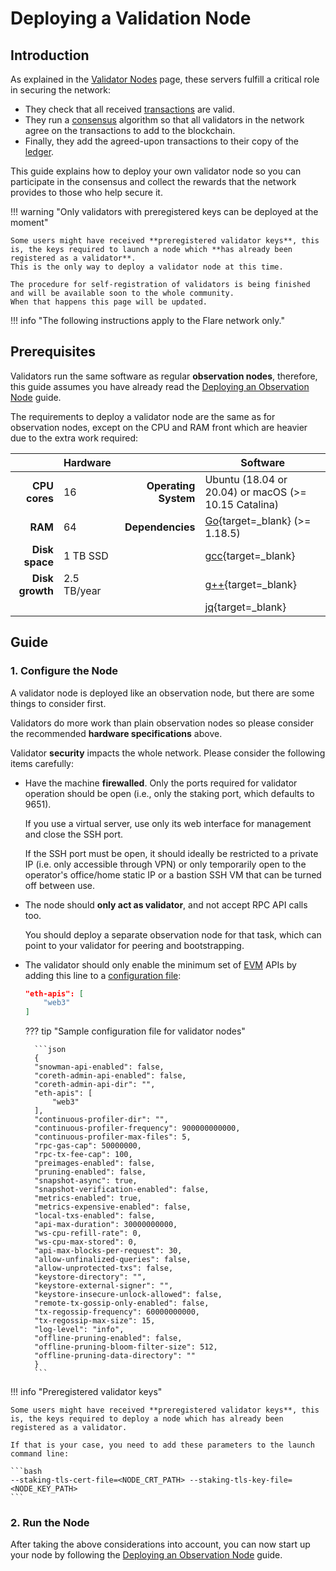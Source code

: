 # Deploying a Validation Node

## Introduction

As explained in the [Validator Nodes](../../tech/validators.md) page, these servers fulfill a critical role in securing the network:

* They check that all received [transactions](glossary.md#transaction) are valid.
* They run a [consensus](glossary.md#consensus) algorithm so that all validators in the network agree on the transactions to add to the blockchain.
* Finally, they add the agreed-upon transactions to their copy of the [ledger](glossary.md#ledger).

This guide explains how to deploy your own validator node so you can participate in the consensus and collect the rewards that the network provides to those who help secure it.

!!! warning "Only validators with preregistered keys can be deployed at the moment"

    Some users might have received **preregistered validator keys**, this is, the keys required to launch a node which **has already been registered as a validator**.
    This is the only way to deploy a validator node at this time.

    The procedure for self-registration of validators is being finished and will be available soon to the whole community.
    When that happens this page will be updated.

!!! info "The following instructions apply to the Flare network only."

## Prerequisites

Validators run the same software as regular **observation nodes**, therefore, this guide assumes you have already read the [Deploying an Observation Node](../observation/deploying.md) guide.

The requirements to deploy a validator node are the same as for observation nodes, except on the CPU and RAM front which are heavier due to the extra work required:

|                 | Hardware    |                      | Software                                                        |
| --------------: | :---------- | -------------------: | --------------------------------------------------------------- |
|   **CPU cores** | 16          | **Operating System** | Ubuntu (18.04 or 20.04) or macOS (>= 10.15 Catalina)            |
|         **RAM** | 64          |     **Dependencies** | [Go](https://golang.org/doc/install){target=_blank} (>= 1.18.5) |
|  **Disk space** | 1 TB SSD    |                      | [gcc](https://gcc.gnu.org/){target=_blank}                      |
| **Disk growth** | 2.5 TB/year |                      | [g++](https://gcc.gnu.org/){target=_blank}                      |
|                 |             |                      | [jq](https://stedolan.github.io/jq/){target=_blank}             |

## Guide

### 1. Configure the Node

A validator node is deployed like an observation node, but there are some things to consider first.

Validators do more work than plain observation nodes so please consider the recommended **hardware specifications** above.

Validator **security** impacts the whole network.
Please consider the following items carefully:

* Have the machine **firewalled**.
  Only the ports required for validator operation should be open (i.e., only the staking port, which defaults to 9651).

    If you use a virtual server, use only its web interface for management and close the SSH port.

    If the SSH port must be open, it should ideally be restricted to a private IP (i.e. only accessible through VPN) or only temporarily open to the operator's office/home static IP or a bastion SSH VM that can be turned off between use.

* The node should **only act as validator**, and not accept RPC API calls too.

    You should deploy a separate observation node for that task, which can point to your validator for peering and bootstrapping.

* The validator should only enable the minimum set of [EVM](glossary.md#evm) APIs by adding this line to a [configuration file](../observation/deploying.md#additional-configuration):

    ```json
    "eth-apis": [
        "web3"
    ]
    ```

    ??? tip "Sample configuration file for validator nodes"

        ```json
        {
        "snowman-api-enabled": false,
        "coreth-admin-api-enabled": false,
        "coreth-admin-api-dir": "",
        "eth-apis": [
            "web3"
        ],
        "continuous-profiler-dir": "",
        "continuous-profiler-frequency": 900000000000,
        "continuous-profiler-max-files": 5,
        "rpc-gas-cap": 50000000,
        "rpc-tx-fee-cap": 100,
        "preimages-enabled": false,
        "pruning-enabled": false,
        "snapshot-async": true,
        "snapshot-verification-enabled": false,
        "metrics-enabled": true,
        "metrics-expensive-enabled": false,
        "local-txs-enabled": false,
        "api-max-duration": 30000000000,
        "ws-cpu-refill-rate": 0,
        "ws-cpu-max-stored": 0,
        "api-max-blocks-per-request": 30,
        "allow-unfinalized-queries": false,
        "allow-unprotected-txs": false,
        "keystore-directory": "",
        "keystore-external-signer": "",
        "keystore-insecure-unlock-allowed": false,
        "remote-tx-gossip-only-enabled": false,
        "tx-regossip-frequency": 60000000000,
        "tx-regossip-max-size": 15,
        "log-level": "info",
        "offline-pruning-enabled": false,
        "offline-pruning-bloom-filter-size": 512,
        "offline-pruning-data-directory": ""
        }
        ```

!!! info "Preregistered validator keys"

    Some users might have received **preregistered validator keys**, this is, the keys required to deploy a node which has already been registered as a validator.

    If that is your case, you need to add these parameters to the launch command line:

    ```bash
    --staking-tls-cert-file=<NODE_CRT_PATH> --staking-tls-key-file=<NODE_KEY_PATH>
    ```

### 2. Run the Node

After taking the above considerations into account, you can now start up your node by following the [Deploying an Observation Node](../observation/deploying.md) guide.
